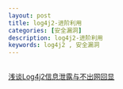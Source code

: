```yaml
---
layout: post
title: log4j2-进阶利用
categories: [安全漏洞]
description: log4j2-进阶利用
keywords: log4j2 , 安全漏洞
---
```


## 

[浅谈Log4j2信息泄露与不出网回显](https://xz.aliyun.com/t/10659#toc-1)